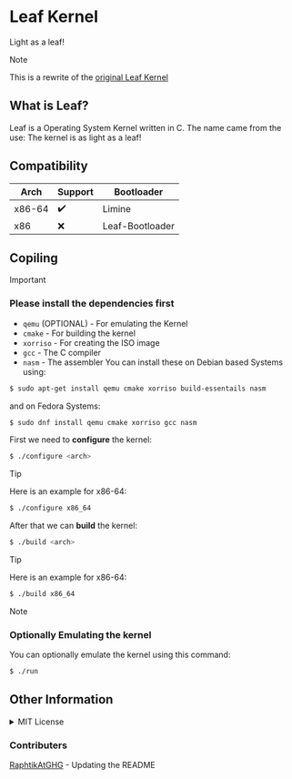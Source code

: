 # Leaf Kernel
Light as a leaf!

> [!NOTE]  
> This is a rewrite of the [original Leaf Kernel](https://github.com/leaf-kernel/kernel)

## What is Leaf?
Leaf is a Operating System Kernel written in C. The name came from the use: The kernel is as light as a leaf!

## Compatibility
|Arch|Support|Bootloader|
|----|-------|----------|
|x86-64|✔️|Limine|
|x86|❌| Leaf-Bootloader|

## Copiling

> [!IMPORTANT]
> ### Please install the dependencies first
> * `qemu` (OPTIONAL) - For emulating the Kernel
> * `cmake` - For building the kernel
> * `xorriso` - For creating the ISO image
> * `gcc` -  The C compiler
> * `nasm` - The assembler
> You can install these on Debian based Systems using:
> ```bash
> $ sudo apt-get install qemu cmake xorriso build-essentails nasm
> ```
> and on Fedora Systems:
> ```bash
> $ sudo dnf install qemu cmake xorriso gcc nasm
> ```

First we need to <b>configure</b> the kernel:
```bash
$ ./configure <arch>
```
> [!TIP]
> Here is an example for x86-64:
> ```bash
> $ ./configure x86_64
> ```

After that we can <b>build</b> the kernel:
```bash
$ ./build <arch>
```
> [!TIP]
> Here is an example for x86-64:
> ```bash
> $ ./build x86_64
> ```

> [!NOTE]
> ### Optionally Emulating the kernel
> You can optionally emulate the kernel using this command:
> ```bash
> $ ./run
> ```


## Other Information

<details>
  <summary>MIT License</summary>

  ### This project is licensed under the MIT License:

  MIT License

  Copyright (c) 2024 Leaf

  Permission is hereby granted, free of charge, to any person obtaining a copy
  of this software and associated documentation files (the "Software"), to deal
  in the Software without restriction, including without limitation the rights
  to use, copy, modify, merge, publish, distribute, sublicense, and/or sell
  copies of the Software, and to permit persons to whom the Software is
  furnished to do so, subject to the following conditions:

  The above copyright notice and this permission notice shall be included in all
  copies or substantial portions of the Software.

  THE SOFTWARE IS PROVIDED "AS IS", WITHOUT WARRANTY OF ANY KIND, EXPRESS OR
  IMPLIED, INCLUDING BUT NOT LIMITED TO THE WARRANTIES OF MERCHANTABILITY,
  FITNESS FOR A PARTICULAR PURPOSE AND NONINFRINGEMENT. IN NO EVENT SHALL THE
  AUTHORS OR COPYRIGHT HOLDERS BE LIABLE FOR ANY CLAIM, DAMAGES OR OTHER
  LIABILITY, WHETHER IN AN ACTION OF CONTRACT, TORT OR OTHERWISE, ARISING FROM,
  OUT OF OR IN CONNECTION WITH THE SOFTWARE OR THE USE OR OTHER DEALINGS IN THE
  SOFTWARE.
  
</details>

### Contributers
[RaphtikAtGHG](https://github.com/RaphtikAtGHG) - Updating the README
